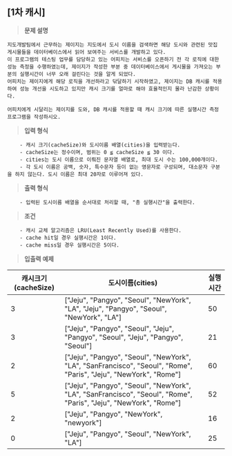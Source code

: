 ## [1차 캐시]

> **문제 설명**
```
지도개발팀에서 근무하는 제이지는 지도에서 도시 이름을 검색하면 해당 도시와 관련된 맛집 게시물들을 데이터베이스에서 읽어 보여주는 서비스를 개발하고 있다.
이 프로그램의 테스팅 업무를 담당하고 있는 어피치는 서비스를 오픈하기 전 각 로직에 대한 성능 측정을 수행하였는데, 제이지가 작성한 부분 중 데이터베이스에서 게시물을 가져오는 부분의 실행시간이 너무 오래 걸린다는 것을 알게 되었다.
어피치는 제이지에게 해당 로직을 개선하라고 닦달하기 시작하였고, 제이지는 DB 캐시를 적용하여 성능 개선을 시도하고 있지만 캐시 크기를 얼마로 해야 효율적인지 몰라 난감한 상황이다.

어피치에게 시달리는 제이지를 도와, DB 캐시를 적용할 때 캐시 크기에 따른 실행시간 측정 프로그램을 작성하시오.
```

> **입력 형식**
```
    - 캐시 크기(cacheSize)와 도시이름 배열(cities)을 입력받는다.
    - cacheSize는 정수이며, 범위는 0 ≦ cacheSize ≦ 30 이다.
    - cities는 도시 이름으로 이뤄진 문자열 배열로, 최대 도시 수는 100,000개이다.
    - 각 도시 이름은 공백, 숫자, 특수문자 등이 없는 영문자로 구성되며, 대소문자 구분을 하지 않는다. 도시 이름은 최대 20자로 이루어져 있다.
```

> **출력 형식**
```
    - 입력된 도시이름 배열을 순서대로 처리할 때, "총 실행시간"을 출력한다.
```

> **조건**
```
    - 캐시 교체 알고리즘은 LRU(Least Recently Used)를 사용한다.
    - cache hit일 경우 실행시간은 1이다.
    - cache miss일 경우 실행시간은 5이다.
```

> **입출력 예제**

|캐시크기(cacheSize)|도시이름(cities)|실행시간|
|-----------------|-------------|------|
|3|["Jeju", "Pangyo", "Seoul", "NewYork", "LA", "Jeju", "Pangyo", "Seoul", "NewYork", "LA"]|50|
|3|["Jeju", "Pangyo", "Seoul", "Jeju", "Pangyo", "Seoul", "Jeju", "Pangyo", "Seoul"]|21|
|2|["Jeju", "Pangyo", "Seoul", "NewYork", "LA", "SanFrancisco", "Seoul", "Rome", "Paris", "Jeju", "NewYork", "Rome"]|60|
|5|["Jeju", "Pangyo", "Seoul", "NewYork", "LA", "SanFrancisco", "Seoul", "Rome", "Paris", "Jeju", "NewYork", "Rome"]|52|
|2|["Jeju", "Pangyo", "NewYork", "newyork"]|16|
|0|["Jeju", "Pangyo", "Seoul", "NewYork", "LA"]|25|